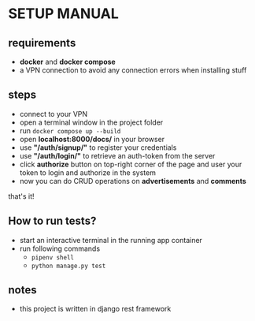 # SETUP MANUAL
## requirements
- **docker** and **docker compose**
- a VPN connection to avoid any connection errors when installing stuff

## steps
- connect to your VPN
- open a terminal window in the project folder
- run ```docker compose up --build```
- open **localhost:8000/docs/** in your browser
- use **"/auth/signup/"** to register your credentials
- use **"/auth/login/"** to retrieve an auth-token from the server
- click **authorize** button on top-right corner of the page and user your
token to login and authorize in the system
- now you can do CRUD operations on **advertisements** and **comments**

that's it!

## How to run tests?
- start an interactive terminal in the running app container
- run following commands
  - ```pipenv shell```
  - ```python manage.py test```

## notes
- this project is written in django rest framework